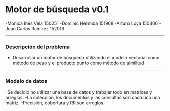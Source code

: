 # Motor de búsqueda v0.1

-Mónica Inés Vela     150251
-Dominic Hermida      151968
-Arturo Loya          150406
-Juan Carlos Ramírez	152016

---

### Descripción del problema

- Desarrollar un motor de búsqueda utilizando el modelo vectorial como método de peso y el producto punto como método de similitud

---

### Modelo de datos

-Se decidió no utilizar una base de datos y trabajar todo en matrices y arreglos.
-La colección, los documentos y las consultas son cada uno una matriz.
-Precisión, cobertura y RR son arreglos.
